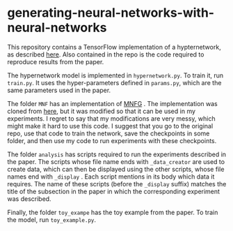 # generating-neural-networks-with-neural-networks

This repository contains a TensorFlow implementation of a hypternetwork, as described [here](http://arxiv.org/abs/1801.01952).
Also contained in the repo is the code required to reproduce results from the paper.

The hypernetwork model is implemented in `hypernetwork.py`. To train it, run `train.py`. It uses the hyper-parameters defined in `params.py`, which are the same parameters used in the paper.

The folder `MNF` has an implementation of [MNFG](https://arxiv.org/abs/1703.01961) . The implementation was cloned from [here](https://github.com/AMLab-Amsterdam/MNF_VBNN), but it was  modified so that it can be used in my experiments. I regret to say that my modifications are very messy, which might make it hard to use this code. I suggest that you go to the original repo, use that code to train the network, save the checkpoints in some folder, and then use my code to run experiments with these checkpoints.

The folder `analysis` has scripts required to run the experiments described in the paper. The scripts whose file name ends with `_data_creator` are used to create data, which can then be displayed using the other scripts, whose file names end with `_display` . Each script mentions in its body which data it requires. The name of these scripts (before the `_display` suffix) matches the title of the subsection in the paper in which the corresponding experiment was described.

Finally, the folder `toy_exampe` has the toy example from the paper. To train the model, run `toy_example.py`. 



